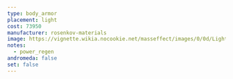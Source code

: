 ```yaml
---
type: body_armor
placement: light
cost: 73950
manufacturer: rosenkov-materials
image: https://vignette.wikia.nocookie.net/masseffect/images/0/0d/Light-human-Titan.png/revision/latest/scale-to-width-down/160?cb=20100209143517
notes:
  - power_regen
andromeda: false
set: false
---
```

